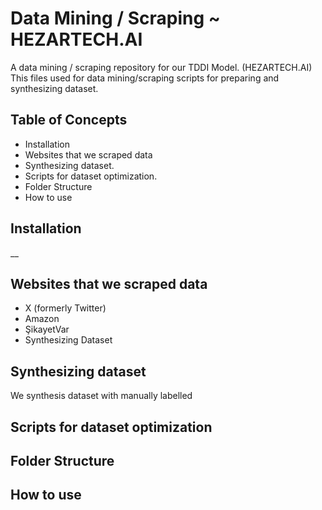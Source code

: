 # Data Mining / Scraping ~ HEZARTECH.AI

A data mining / scraping repository for our TDDI Model. (HEZARTECH.AI)
This files used for data mining/scraping scripts for preparing and synthesizing dataset.

## Table of Concepts

* Installation
* Websites that we scraped data
* Synthesizing dataset.
* Scripts for dataset optimization.
* Folder Structure
* How to use

## Installation

__

## Websites that we scraped data

* X (formerly Twitter)
* Amazon
* ŞikayetVar
* Synthesizing Dataset

## Synthesizing dataset

We synthesis dataset with manually labelled

## Scripts for dataset optimization

## Folder Structure

## How to use
